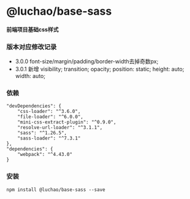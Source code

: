 # @luchao/base-sass
#### 前端项目基础css样式

### 版本对应修改记录
- 3.0.0 font-size/margin/padding/border-width去掉奇数px;
- 3.0.1 新增 visibility; transition; opacity; position: static; height: auto; width: auto;

### 依赖

```
"devDependencies": {
    "css-loader": "^3.6.0",
    "file-loader": "^6.0.0",
    "mini-css-extract-plugin": "^0.9.0",
    "resolve-url-loader": "^3.1.1",
    "sass": "^1.26.5",
    "sass-loader": "^7.3.1"
},
"dependencies": {
    "webpack": "^4.43.0"
}
```


### 安装
    npm install @luchao/base-sass --save